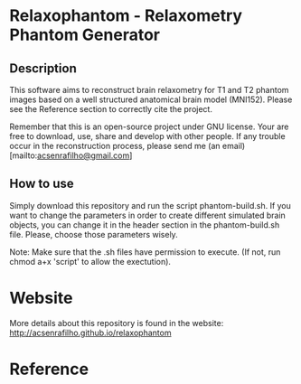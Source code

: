 # Relaxophantom - Relaxometry Phantom Generator

## Description

This software aims to reconstruct brain relaxometry for T1 and T2 phantom images based on a well structured anatomical brain model (MNI152). Please see the Reference section to correctly cite the project. 

Remember that this is an open-source project under GNU license. Your are free to download, use, share and develop with other people. If any trouble occur in the reconstruction process, please send me (an email)[mailto:acsenrafilho@gmail.com]   

## How to use

Simply download this repository and run the script phantom-build.sh. If you want to change the parameters in order to create different simulated brain objects, you can change it in the header section in the phantom-build.sh file. Please, choose those parameters wisely.

Note: Make sure that the .sh files have permission to execute. (If not, run chmod a+x 'script' to allow the exectution).

# Website

More details about this repository is found in the website:
<http://acsenrafilho.github.io/relaxophantom>

# Reference 




